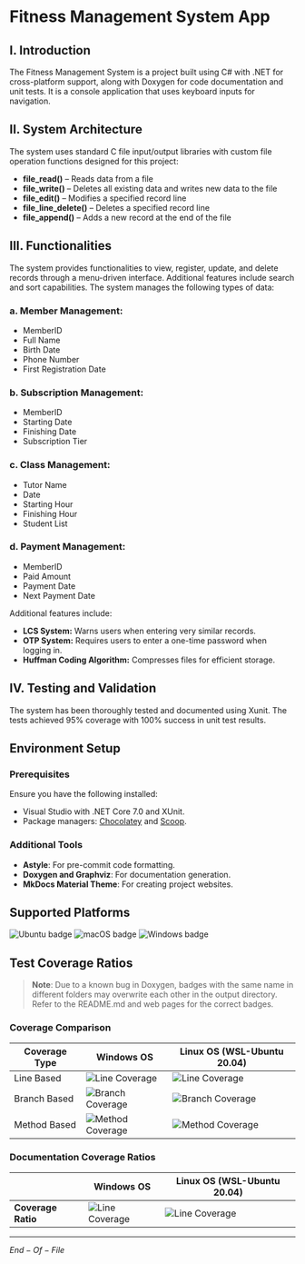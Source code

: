 # Fitness Management System App

## **I. Introduction**

The Fitness Management System is a project built using C# with .NET for cross-platform support, along with Doxygen for code documentation and unit tests. It is a console application that uses keyboard inputs for navigation.

## **II. System Architecture**

The system uses standard C file input/output libraries with custom file operation functions designed for this project:

- **file_read()** – Reads data from a file
- **file_write()** – Deletes all existing data and writes new data to the file
- **file_edit()** – Modifies a specified record line
- **file_line_delete()** – Deletes a specified record line
- **file_append()** – Adds a new record at the end of the file

## **III. Functionalities**

The system provides functionalities to view, register, update, and delete records through a menu-driven interface. Additional features include search and sort capabilities. The system manages the following types of data:

### **a. Member Management:**
- MemberID
- Full Name
- Birth Date
- Phone Number
- First Registration Date

### **b. Subscription Management:**
- MemberID
- Starting Date
- Finishing Date
- Subscription Tier

### **c. Class Management:**
- Tutor Name
- Date
- Starting Hour
- Finishing Hour
- Student List

### **d. Payment Management:**
- MemberID
- Paid Amount
- Payment Date
- Next Payment Date

Additional features include:
- **LCS System:** Warns users when entering very similar records.
- **OTP System:** Requires users to enter a one-time password when logging in.
- **Huffman Coding Algorithm:** Compresses files for efficient storage.

## **IV. Testing and Validation**

The system has been thoroughly tested and documented using Xunit. The tests achieved 95% coverage with 100% success in unit test results.

## Environment Setup

### Prerequisites
Ensure you have the following installed:
- Visual Studio with .NET Core 7.0 and XUnit.
- Package managers: [Chocolatey](https://chocolatey.org/install) and [Scoop](https://scoop.sh/).

### Additional Tools
- **Astyle**: For pre-commit code formatting.
- **Doxygen and Graphviz**: For documentation generation.
- **MkDocs Material Theme**: For creating project websites.

## **Supported Platforms**

![Ubuntu badge](assets/badge-ubuntu.svg)
![macOS badge](assets/badge-macos.svg)
![Windows badge](assets/badge-windows.svg)

## **Test Coverage Ratios**

> **Note**: Due to a known bug in Doxygen, badges with the same name in different folders may overwrite each other in the output directory. Refer to the README.md and web pages for the correct badges.

### **Coverage Comparison**

| Coverage Type | Windows OS                                                             | Linux OS (WSL-Ubuntu 20.04)                                              |
| ------------- | ---------------------------------------------------------------------- | ------------------------------------------------------------------------ |
| Line Based    | ![Line Coverage](assets/codecoveragelibwin/badge_linecoverage.svg)     | ![Line Coverage](assets/codecoverageliblinux/badge_linecoverage.svg)     |
| Branch Based  | ![Branch Coverage](assets/codecoveragelibwin/badge_branchcoverage.svg) | ![Branch Coverage](assets/codecoverageliblinux/badge_branchcoverage.svg) |
| Method Based  | ![Method Coverage](assets/codecoveragelibwin/badge_methodcoverage.svg) | ![Method Coverage](assets/codecoverageliblinux/badge_methodcoverage.svg) |

### **Documentation Coverage Ratios**

|                    | Windows OS                                                        | Linux OS (WSL-Ubuntu 20.04)                                         |
| ------------------ | ----------------------------------------------------------------- | ------------------------------------------------------------------- |
| **Coverage Ratio** | ![Line Coverage](assets/doccoveragelibwin/badge_linecoverage.svg) | ![Line Coverage](assets/doccoverageliblinux/badge_linecoverage.svg) |

---

$End-Of-File$

